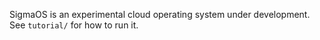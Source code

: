SigmaOS is an experimental cloud operating system under development.
See `tutorial/` for how to run it.

